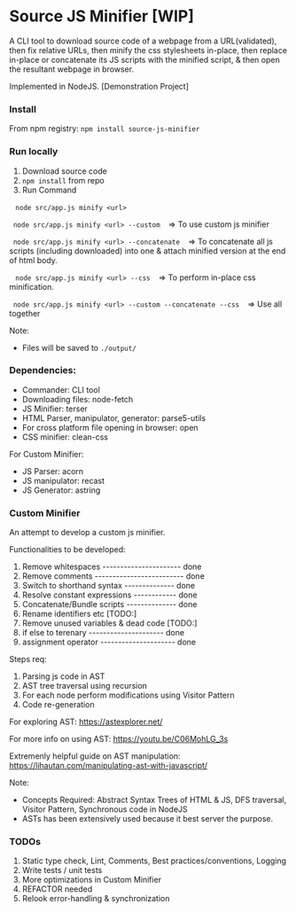 # Source JS Minifier [WIP]
A CLI tool to download source code of a webpage from a URL(validated), then fix relative URLs, then minify the css stylesheets in-place, then replace in-place or concatenate its JS scripts with the minified script, & then open the resultant webpage in browser. 

Implemented in NodeJS. [Demonstration Project]

### Install

From npm registry:
`npm install source-js-minifier` 

### Run locally

1. Download source code
2. `npm install` from repo 
3. Run Command

` `  ` node src/app.js minify <url> `  ` ` 

` `  ` node src/app.js minify <url> --custom `  ` ` => To use custom js minifier

` `  ` node src/app.js minify <url> --concatenate `  ` ` => To concatenate all js scripts (including downloaded) into one & attach minified version at the end of html body.

` `  ` node src/app.js minify <url> --css `  ` ` => To perform in-place css minification.

` `  ` node src/app.js minify <url> --custom --concatenate --css `  ` ` => Use all together

Note: 

* Files will be saved to `./output/` 

### Dependencies: 

* Commander: CLI tool
* Downloading files: node-fetch
* JS Minifier: terser
* HTML Parser, manipulator, generator: parse5-utils
* For cross platform file opening in browser: open
* CSS minifier: clean-css

For Custom Minifier:

* JS Parser: acorn
* JS manipulator: recast
* JS Generator: astring

### Custom Minifier

An attempt to develop a custom js minifier.

Functionalities to be developed:

1. Remove whitespaces ---------------------- done
2. Remove comments ------------------------- done
3. Switch to shorthand syntax -------------- done
4. Resolve constant expressions ------------ done
5. Concatenate/Bundle scripts -------------- done 
6. Rename identifiers etc [TODO:]
7. Remove unused variables & dead code [TODO:]
8. if else to terenary --------------------- done
9. assignment operator --------------------- done

Steps req:

1. Parsing js code in AST
2. AST tree traversal using recursion
3. For each node perform modifications using Visitor Pattern
4. Code re-generation

For exploring AST: https://astexplorer.net/ 

For more info on using AST: https://youtu.be/C06MohLG_3s 

Extremenly helpful guide on AST manipulation: https://lihautan.com/manipulating-ast-with-javascript/ 

Note:

* Concepts Required: Abstract Syntax Trees of HTML & JS, DFS traversal, Visitor Pattern, Synchronous code in NodeJS
* ASTs has been extensively used because it best server the purpose.

### TODOs

1. Static type check, Lint, Comments, Best practices/conventions, Logging
2. Write tests / unit tests
3. More optimizations in Custom Minifier
4. REFACTOR needed
5. Relook error-handling & synchronization
